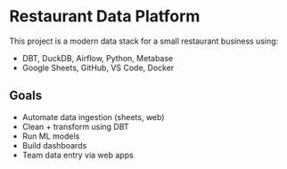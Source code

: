 # Restaurant Data Platform

This project is a modern data stack for a small restaurant business using:
- DBT, DuckDB, Airflow, Python, Metabase
- Google Sheets, GitHub, VS Code, Docker

## Goals
- Automate data ingestion (sheets, web)
- Clean + transform using DBT
- Run ML models
- Build dashboards
- Team data entry via web apps
